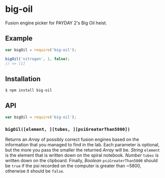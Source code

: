 # big-oil

Fusion engine picker for PAYDAY 2's Big Oil heist.

## Example

``` javascript
var bigOil = require('big-oil');

bigOil('nitrogen', 1, false);
// => [1]
```

## Installation

``` bash
$ npm install big-oil
```

## API

``` javascript
var bigOil = require('big-oil');
```

### `bigOil([element, ][tubes, ][psiGreaterThan5800])`

Returns an _Array_ of possibly correct fusion engines based on the information
that you managed to find in the lab. Each parameter is optional, but the more
you pass the smaller the returned _Array_ will be. _String_ `element` is the
element that is written down on the spiral notebook. _Number_ `tubes` is written
down on the clipboard. Finally, _Boolean_ `psiGreaterThan5800` should be `true`
if the psi recorded on the computer is greater than ~5800, otherwise it should be
`false`.
